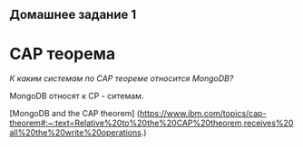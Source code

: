 ## Домашнее задание 1
# CAP теорема
*К каким системам по CAP теореме относится MongoDB?*

MongoDB относят к CP - ситемам.

[MongoDB and the CAP theorem] (https://www.ibm.com/topics/cap-theorem#:~:text=Relative%20to%20the%20CAP%20theorem,receives%20all%20the%20write%20operations.)